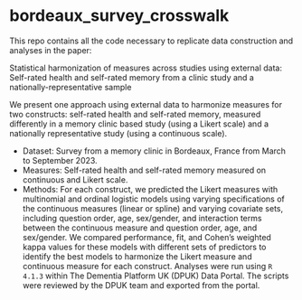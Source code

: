 # bordeaux_survey_crosswalk
This repo contains all the code necessary to replicate data construction and analyses in the paper: 


Statistical harmonization of measures across studies using external data: Self-rated health and self-rated memory from a clinic study and a nationally-representative sample

We present one approach using external data to harmonize measures for two constructs: self-rated health and self-rated memory, measured differently in a memory clinic based study (using a Likert scale) and a nationally representative study (using a continuous scale).

* Dataset:  Survey from a memory clinic in Bordeaux, France from March to September 2023.    
* Measures: Self-rated health and self-rated memory measured on continuous and Likert scale.
* Methods: For each construct, we predicted the Likert measures with multinomial and ordinal logistic models using varying specifications of the continuous measures (linear or spline) and varying covariate sets, including question order, age, sex/gender, and interaction terms between the continuous measure and question order, age, and sex/gender. We compared performance, fit, and Cohen’s weighted kappa values for these models with different sets of predictors to identify the best models to harmonize the Likert measure and continuous measure for each construct. Analyses were run using `R 4.1.3` within The Dementia Platform UK (DPUK) Data Portal. The scripts were reviewed by the DPUK team and exported from the portal.

